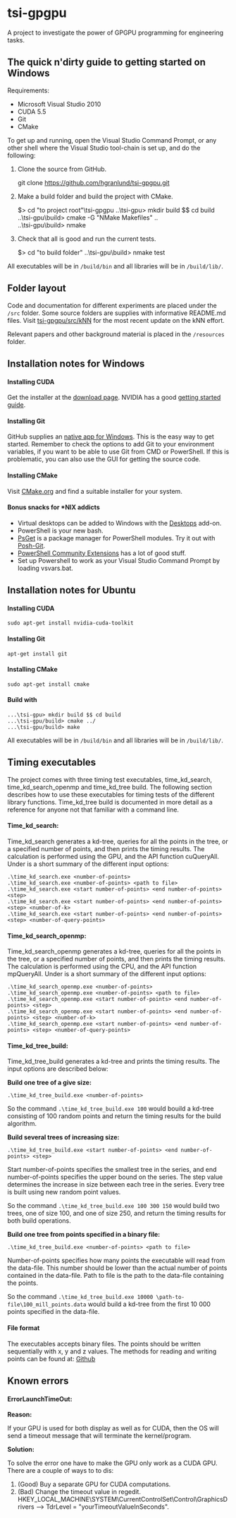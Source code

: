tsi-gpgpu
=========

A project to investigate the power of GPGPU programming for engineering tasks.


The quick n'dirty guide to getting started on Windows
-----------------------------------------------------

Requirements:

* Microsoft Visual Studio 2010
* CUDA 5.5
* Git
* CMake

To get up and running, open the Visual Studio Command Prompt, or any other shell where the Visual Studio tool-chain is set up, and do the following:

1) Clone the source from GitHub.

    git clone https://github.com/hgranlund/tsi-gpgpu.git
    
2) Make a build folder and build the project with CMake.

    $> cd "to project root"\tsi-gpgpu
    ..\tsi-gpu> mkdir build $$ cd build
    ..\tsi-gpu\build> cmake -G "NMake Makefiles" ..\
    ..\tsi-gpu\build> nmake
    
3) Check that all is good and run the current tests.

    $> cd "to build folder"
    ..\tsi-gpu\build> nmake test

All executables will be in ```/build/bin``` and all libraries will be in ```/build/lib/```.


Folder layout
-------------

Code and documentation for different experiments are placed under the ```/src``` folder. Some source folders are supplies with informative README.md files. Visit [tsi-gpgpu/src/kNN](https://github.com/hgranlund/tsi-gpgpu/tree/master/src/kNN) for the most recent update on the kNN effort.

Relevant papers and other background material is placed in the ```/resources``` folder.


Installation notes for Windows
------------------------------

#### Installing CUDA

Get the installer at the [download page](https://developer.nvidia.com/cuda-downloads). NVIDIA has a good [getting started guide](http://docs.nvidia.com/cuda/cuda-getting-started-guide-for-microsoft-windows/index.html).

#### Installing Git

GitHub supplies an [native app for Windows](https://help.github.com/articles/set-up-git). This is the easy way to get started. Remember to check the options to add Git to your environment variables, if you want to be able to use Git from CMD or PowerShell. If this is problematic, you can also use the GUI for getting the source code.

#### Installing CMake

Visit [CMake.org](http://www.cmake.org/cmake/resources/software.html) and find a suitable installer for your system.

#### Bonus snacks for *NIX addicts

* Virtual desktops can be added to Windows with the [Desktops](http://technet.microsoft.com/en-us/sysinternals/cc817881.aspx) add-on.
* PowerShell is your new bash.
* [PsGet](http://psget.net/) is a package manager for PowerShell modules. Try it out with [Posh-Git](http://www.imtraum.com/blog/streamline-git-with-powershell/).
* [PowerShell Community Extensions](http://pscx.codeplex.com/) has a lot of good stuff.
* Set up Powershell to work as your Visual Studio Command Prompt by loading vsvars.bat.


Installation notes for Ubuntu
-----------------------------

#### Installing CUDA

    sudo apt-get install nvidia-cuda-toolkit
    
#### Installing Git

    apt-get install git

#### Installing CMake

    sudo apt-get install cmake

#### Build with

    ...\tsi-gpu> mkdir build $$ cd build
    ...\tsi-gpu/build> cmake ../
    ...\tsi-gpu/build> make

All executables will be in ```/build/bin``` and all libraries will be in ```/build/lib/```.


Timing executables
------------------

The project comes with three timing test executables, time_kd_search, time_kd_search_openmp and time_kd_tree build. The following section describes how to use these executables for timing tests of the different library functions. Time_kd_tree build is documented in more detail as a reference for anyone not that familiar with a command line.


#### Time_kd_search:

Time_kd_search generates a kd-tree, queries for all the points in the tree, or a specified number of points, and then prints the timing results. The calculation is performed using the GPU, and the API function cuQueryAll. Under is a short summary of the different input options:

    .\time_kd_search.exe <number-of-points>
    .\time_kd_search.exe <number-of-points> <path to file>
    .\time_kd_search.exe <start number-of-points> <end number-of-points> <step>
    .\time_kd_search.exe <start number-of-points> <end number-of-points> <step> <number-of-k>
    .\time_kd_search.exe <start number-of-points> <end number-of-points> <step> <number-of-query-points>


#### Time_kd_search_openmp:

Time_kd_search_openmp generates a kd-tree, queries for all the points in the tree, or a specified number of points, and then prints the timing results. The calculation is performed using the CPU, and the API function mpQueryAll. Under is a short summary of the different input options:

    .\time_kd_search_openmp.exe <number-of-points>
    .\time_kd_search_openmp.exe <number-of-points> <path to file>
    .\time_kd_search_openmp.exe <start number-of-points> <end number-of-points> <step>
    .\time_kd_search_openmp.exe <start number-of-points> <end number-of-points> <step> <number-of-k>
    .\time_kd_search_openmp.exe <start number-of-points> <end number-of-points> <step> <number-of-query-points>


#### Time_kd_tree_build:

Time_kd_tree_build generates a kd-tree and prints the timing results. The input options are described below:

__Build one tree of a give size:__

    .\time_kd_tree_build.exe <number-of-points>

So the command ```.\time_kd_tree_build.exe 100``` would bouild a kd-tree consisting of 100 random points and return the timing results for the build algorithm.

__Build several trees of increasing size:__

    .\time_kd_tree_build.exe <start number-of-points> <end number-of-points> <step>

Start number-of-points specifies the smallest tree in the series, and end number-of-points specifies the upper bound on the series. The step value determines the increase in size between each tree in the series. Every tree is built using new random point values.

So the command ```.\time_kd_tree_build.exe 100 300 150``` would build two trees, one of size 100, and one of size 250, and return the timing results for both build operations.

__Build one tree from points specified in a binary file:__

    .\time_kd_tree_build.exe <number-of-points> <path to file>

Number-of-points specifies how many points the executable will read from the data-file. This number should be lower than the actual number of points contained in the data-file. Path to file is the path to the data-file containing the points.

So the command ```.\time_kd_tree_build.exe 10000 \path-to-file\100_mill_points.data``` would build a kd-tree from the first 10 000 points specified in the data-file.


#### File format

The executables accepts binary files. The points should be written sequentially with x, y and z values. The methods for reading and writing points can be found at: [Github](https://github.com/hgranlund/tsi-gpgpu/blob/master/tests/kNN/kd-tree/time-kd-search.cu)


Known errors
------------

#### ErrorLaunchTimeOut:

**Reason:**

If your GPU is used for both display as well as for CUDA, then the OS will send a timeout message that will terminate the kernel/program.

**Solution:**

To solve the error one have to make the GPU only work as a CUDA GPU. There are a couple of ways to to dis:

1. (Good) Buy a separate GPU for CUDA computations.
2. (Bad) Change the timeout value in regedit. HKEY_LOCAL_MACHINE\SYSTEM\CurrentControlSet\Control\GraphicsDrivers --> TdrLevel = "yourTimeoutValueInSeconds".
